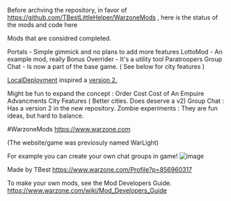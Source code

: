 Before archving the repository, in favor of https://github.com/TBestLittleHelper/WarzoneMods , here is the status of the mods and code here

Mods that are considred completed.

Portals - Simple gimmick and no plans to add more features
LottoMod - An example mod, really
Bonus Overrider - It's a utility tool
Paratroopers
Group Chat - Is now a part of the base game. ( See below for city features ) 

[LocalDeployment](https://github.com/TBestLittleHelper/WarLightMods/tree/master/TBest_Mods/LocalDeploymentFixer) inspired a [version 2.](https://github.com/JustMe003/WarzoneMods/tree/main/Local_Deployment_Helper)

Might be fun to expand the concept :
Order Cost
Cost of An Empuire
Advancments
City Features ( Better cities. Does deserve a v2)
Group Chat : Has a version 2 in the new repository.
Zombie experiments : They are fun ideas, but hard to balance.

#WarzoneMods
https://www.warzone.com

(The website/game was previosuly named WarLight)

For example you can create your own chat groups in game!
![image](https://user-images.githubusercontent.com/19399877/152119344-317b8746-68d8-4da1-a754-d8ff50a6414b.png)

Made by TBest
https://www.warzone.com/Profile?p=856960317

To make your own mods, see the Mod Developers Guide.
https://www.warzone.com/wiki/Mod_Developers_Guide
